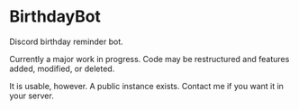 # BirthdayBot

Discord birthday reminder bot.

Currently a major work in progress. Code may be restructured and features added, modified, or deleted.

It is usable, however. A public instance exists. Contact me if you want it in your server.